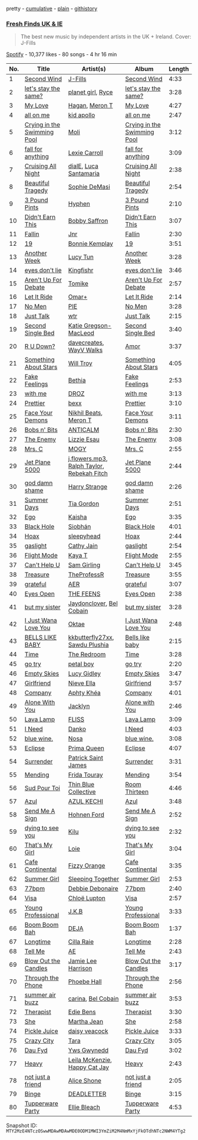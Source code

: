 pretty - [cumulative](/playlists/cumulative/37i9dQZF1DX7AqyNZFu97s.md) - [plain](/playlists/plain/37i9dQZF1DX7AqyNZFu97s) - [githistory](https://github.githistory.xyz/mackorone/spotify-playlist-archive/blob/main/playlists/plain/37i9dQZF1DX7AqyNZFu97s)

### [Fresh Finds UK & IE](https://open.spotify.com/playlist/37i9dQZF1DX7AqyNZFu97s)

> The best new music by independent artists in the UK + Ireland\. Cover: J\-Fills

[Spotify](https://open.spotify.com/user/spotify) - 10,377 likes - 80 songs - 4 hr 16 min

| No. | Title | Artist(s) | Album | Length |
|---|---|---|---|---|
| 1 | [Second Wind](https://open.spotify.com/track/2ZFwkPAvxey2Vcskdxjnn6) | [J\-Fills](https://open.spotify.com/artist/1IG1876d05DNkNOHIc9wZC) | [Second Wind](https://open.spotify.com/album/6KGPx9tyCtHM19mNvYZVTG) | 4:33 |
| 2 | [let's stay the same?](https://open.spotify.com/track/23EXsfh1TuK7MBN930N8Bc) | [planet girl](https://open.spotify.com/artist/40DgzqFfLrkIx2mas3Bpfv), [Ryce](https://open.spotify.com/artist/0gKR8NI5vgeG9kCyt8q06v) | [let's stay the same?](https://open.spotify.com/album/2UDpidKSNBRDS0MhH6cgSx) | 3:28 |
| 3 | [My Love](https://open.spotify.com/track/0xV9H4ED3bpdTQwYLy75D0) | [Hagan](https://open.spotify.com/artist/0OvwOTSbNyHM0nnyvdCxNU), [Meron T](https://open.spotify.com/artist/40jBR1w46zqDUfbVQttJrb) | [My Love](https://open.spotify.com/album/1iOsZjDI58pcyADCBrk1gJ) | 4:27 |
| 4 | [all on me](https://open.spotify.com/track/7Bqk3RPCq9QJDWF8WR0vXP) | [kid apollo](https://open.spotify.com/artist/13aNIXsYtPJ8kUmv9VgU7u) | [all on me](https://open.spotify.com/album/0lNXXDUQyEWrpnQJXWuO8S) | 2:47 |
| 5 | [Crying in the Swimming Pool](https://open.spotify.com/track/1TBtBOCF94xbvzM4Xtc4zY) | [Moli](https://open.spotify.com/artist/1UytzAp8ZnC60ZAMBROqW6) | [Crying in the Swimming Pool](https://open.spotify.com/album/0Y8zDzAD669zCOi5vur5kE) | 3:12 |
| 6 | [fall for anything](https://open.spotify.com/track/0C1hqvLOXatD9ZDfo879Hf) | [Lexie Carroll](https://open.spotify.com/artist/0j3JsMUkjmRIqTi1xQ5dp0) | [fall for anything](https://open.spotify.com/album/7iuwu8LGDGnhHDzpg8JyRH) | 3:09 |
| 7 | [Cruising All Night](https://open.spotify.com/track/1gV6DIbNlj99PH8nPFqv2S) | [dialE](https://open.spotify.com/artist/2MRAnlUDLuUImm4UEZ9nHB), [Luca Santamaria](https://open.spotify.com/artist/32iQsMir6PTunfavutNHBx) | [Cruising All Night](https://open.spotify.com/album/6AOSxOGcBSNR3W3zrA0OcO) | 2:38 |
| 8 | [Beautiful Tragedy](https://open.spotify.com/track/0Y6vGDxBIZOGv1m2prguhv) | [Sophie DeMasi](https://open.spotify.com/artist/04T6bn9LSVviNkkR5YsDSS) | [Beautiful Tragedy](https://open.spotify.com/album/0KRcgxNVA0AiTvjPZDOxk2) | 2:54 |
| 9 | [3 Pound Pints](https://open.spotify.com/track/5NBXebY5O7Q8EGXo6R7zoK) | [Hyphen](https://open.spotify.com/artist/2Ktr0i8RmKTMlBFuqhMkAi) | [3 Pound Pints](https://open.spotify.com/album/6QQdto2JCrakFVK0PVhs13) | 2:10 |
| 10 | [Didn't Earn This](https://open.spotify.com/track/0c72K1AxUdMm7xiuiGo1jz) | [Bobby Saffron](https://open.spotify.com/artist/3KD3hSu9pVfI52ERPKNYB8) | [Didn't Earn This](https://open.spotify.com/album/56yBnVEQhnORvMVcXVVJ6I) | 3:07 |
| 11 | [Fallin](https://open.spotify.com/track/3XUQ74YA9qwYCe82fZ50j8) | [Jnr](https://open.spotify.com/artist/5me2AnReRzrn6sHY7pNPFO) | [Fallin](https://open.spotify.com/album/1ntKgNUeFuaODYCLk4Lx3V) | 2:30 |
| 12 | [19](https://open.spotify.com/track/1BDUYDvUTyRCyHfNx7bWTw) | [Bonnie Kemplay](https://open.spotify.com/artist/4hPxGC5HIlcK36XGqoYCpZ) | [19](https://open.spotify.com/album/0MWAkRHOKHv0Wp7Hp09Jdm) | 3:51 |
| 13 | [Another Week](https://open.spotify.com/track/03jJrQBfyxbVbeEzrwv67p) | [Lucy Tun](https://open.spotify.com/artist/6OtMoXdFTNYbPwyx1M6Yk6) | [Another Week](https://open.spotify.com/album/0UIiJzsFqrH5o2Bn2SVz5g) | 3:28 |
| 14 | [eyes don't lie](https://open.spotify.com/track/4SHgZySOqyih9VIhoe239c) | [Kingfishr](https://open.spotify.com/artist/6c2qQFq3xfxFJndX6wSe4f) | [eyes don't lie](https://open.spotify.com/album/4QRxLPMrWWw1NCEc1sCVGw) | 3:46 |
| 15 | [Aren't Up For Debate](https://open.spotify.com/track/3rIQNYblciqxkC8XoB6R5D) | [Tomike](https://open.spotify.com/artist/1kETB3sIaKJ2uuC9xb6eCI) | [Aren't Up For Debate](https://open.spotify.com/album/6juhA6aNSe7bbOUZeTO2jg) | 2:57 |
| 16 | [Let It Ride](https://open.spotify.com/track/3QYeBUd9Dqpip2kTuECDQ3) | [Omar+](https://open.spotify.com/artist/06HO1b1nd4kQzRakdZBTSc) | [Let It Ride](https://open.spotify.com/album/5Bm5JGpEgYEzAAwqVjm2xQ) | 2:14 |
| 17 | [No Men](https://open.spotify.com/track/0yWW88YA371XqbNa3inZqp) | [PIE](https://open.spotify.com/artist/66jQGw4oO3q0A8E3FcCZhE) | [No Men](https://open.spotify.com/album/0VvSnaTS67nh74xHGUT8oy) | 3:28 |
| 18 | [Just Talk](https://open.spotify.com/track/5FQOnQ2UDM4uSjlL3IQ3XP) | [wtr](https://open.spotify.com/artist/5eX9fwoNnYywE0qOFazRbF) | [Just Talk](https://open.spotify.com/album/5t6T8e50hlAMM0Ia9DCo7p) | 2:15 |
| 19 | [Second Single Bed](https://open.spotify.com/track/3BehfRcWSWPFZNIZfwMu7I) | [Katie Gregson\-MacLeod](https://open.spotify.com/artist/2xCYQunn7ZXK6qOwXWPvcF) | [Second Single Bed](https://open.spotify.com/album/0z2Aga9gZaBVt2eLqIXD29) | 3:40 |
| 20 | [R U Down?](https://open.spotify.com/track/3nGCVu7EBPK8p1wBqlogXO) | [davecreates](https://open.spotify.com/artist/2KuPNZuwsvJTX9yTDqNeNk), [WayV Walks](https://open.spotify.com/artist/0E0TBgSbvrVWgLjxGATUvn) | [Amor](https://open.spotify.com/album/2jodYDJ8CxcKaY0Rm5wZcW) | 3:37 |
| 21 | [Something About Stars](https://open.spotify.com/track/0ika7ap14WDoDuwtfsW4aw) | [Will Troy](https://open.spotify.com/artist/2D9TZalGr1SmjkGguD6Jy1) | [Something About Stars](https://open.spotify.com/album/6pHiz67CyqZ3S8l8nbq6sH) | 4:05 |
| 22 | [Fake Feelings](https://open.spotify.com/track/1GzQcKBN7YI9yNt74n04Zi) | [Bethia](https://open.spotify.com/artist/6AUQWic2E5IdlRPbEg0mYD) | [Fake Feelings](https://open.spotify.com/album/41F8MWMVGaLHVdhZi7BibX) | 2:53 |
| 23 | [with me](https://open.spotify.com/track/2SvToauoUFLvuflCV7Ysz9) | [DROZ](https://open.spotify.com/artist/3hg8GIwLfQ60sx8lAunT3S) | [with me](https://open.spotify.com/album/1uLhTkXnn1jYZSbBAv1RWk) | 3:13 |
| 24 | [Prettier](https://open.spotify.com/track/5GS5Na3mniJLdcD92SFrQd) | [bexx](https://open.spotify.com/artist/6tXuCxJODkifV9zdPsA1G6) | [Prettier](https://open.spotify.com/album/2Evdn2clIwpJ3gj4oLyQI4) | 3:10 |
| 25 | [Face Your Demons](https://open.spotify.com/track/7Lvgoj5cLclEdg9ZRDpa5P) | [Nikhil Beats](https://open.spotify.com/artist/25d9Hoz0jDoukw6aheL3OR), [Meron T](https://open.spotify.com/artist/40jBR1w46zqDUfbVQttJrb) | [Face Your Demons](https://open.spotify.com/album/1t2qfTYxxUKnDJ0c5pOMfG) | 3:11 |
| 26 | [Bobs n' Bits](https://open.spotify.com/track/3lSgrUhGTPwnerG9CbaiIx) | [ANTICALM](https://open.spotify.com/artist/4ZxKGoXptSllXcXhlpbD5B) | [Bobs n' Bits](https://open.spotify.com/album/7lmG7UHRg9FFoFg4HjmKgt) | 2:30 |
| 27 | [The Enemy](https://open.spotify.com/track/051Rl8dDuMUY4JNtkBdX7n) | [Lizzie Esau](https://open.spotify.com/artist/3E2PKHxfpNa2R6N3RIpa8S) | [The Enemy](https://open.spotify.com/album/11ZyrIRcdhp4j1IjaozNDR) | 3:08 |
| 28 | [Mrs\. C](https://open.spotify.com/track/44uqxWNGTZIEpX6BuBB42I) | [MOGY](https://open.spotify.com/artist/6qY4YXCbJeoyoQmt92EBgl) | [Mrs\. C](https://open.spotify.com/album/32x6st1zSFpiExoTbNJiph) | 2:55 |
| 29 | [Jet Plane 5000](https://open.spotify.com/track/0YOVGM1hQKI3ulmWFxBYSO) | [j.flowers.mp3](https://open.spotify.com/artist/4jwygfSZd43Dd8vemguwH3), [Ralph Taylor](https://open.spotify.com/artist/7lyYVCbqJocjkyoYwWYgwK), [Rebekah Fitch](https://open.spotify.com/artist/3okhrC6DbZJOUhPTiUkwM6) | [Jet Plane 5000](https://open.spotify.com/album/3noTnaZZqXuflfPKDokgfJ) | 2:44 |
| 30 | [god damn shame](https://open.spotify.com/track/0E1MhNoaV7boJfi58aNsV0) | [Harry Strange](https://open.spotify.com/artist/33hzAXIWsHwT9LxvlQ1ZAr) | [god damn shame](https://open.spotify.com/album/4tslZ022UfQGn98tQIk3WU) | 2:26 |
| 31 | [Summer Days](https://open.spotify.com/track/7H6ywRMJC8ECoEeGQaC5lz) | [Tia Gordon](https://open.spotify.com/artist/5rXNmuTfaGC8hw0JEQOpLc) | [Summer Days](https://open.spotify.com/album/0aikkTjPgqQxaVSt7WZX6q) | 2:51 |
| 32 | [Ego](https://open.spotify.com/track/3v6KOnLYUb4C6gHPUt3XFd) | [Kaisha](https://open.spotify.com/artist/7pz3rYu86PfExk8qn0o6Oe) | [Ego](https://open.spotify.com/album/5MrhbbYxoGMMBTrV3ffW4q) | 3:35 |
| 33 | [Black Hole](https://open.spotify.com/track/28yw2fVqczsN9TCTmtpQ5L) | [Siobhán](https://open.spotify.com/artist/2baEkum1duFPLdhCttdTcp) | [Black Hole](https://open.spotify.com/album/6Yr9GJw4aOdR0HCDTEjfAq) | 4:01 |
| 34 | [Hoax](https://open.spotify.com/track/2zvVM36NvH377E0p4MvoSN) | [sleepyhead](https://open.spotify.com/artist/2mN0zIDP0EVyzKYCmiS9hD) | [Hoax](https://open.spotify.com/album/74pBjk9zqem2veJTEGI9Ab) | 2:44 |
| 35 | [gaslight](https://open.spotify.com/track/3EEBPFJts7jsz37sD5PvOW) | [Cathy Jain](https://open.spotify.com/artist/3b05F8mzcRrH8jIdBNJHHQ) | [gaslight](https://open.spotify.com/album/4V6oE935wVy1XBktVEzOYs) | 2:54 |
| 36 | [Flight Mode](https://open.spotify.com/track/6ZS9x5iMNIsvAGqcrxkDNN) | [Kaya T](https://open.spotify.com/artist/5QqzYRO8Pxtgc0yfs4LXQ8) | [Flight Mode](https://open.spotify.com/album/4Hff7nt5cOOrNTSWPlqYQy) | 2:55 |
| 37 | [Can't Help U](https://open.spotify.com/track/3LvN1PIpS2BUEVSBvXxQHp) | [Sam Girling](https://open.spotify.com/artist/3zQO5XxE5WRRWqk58vt0dS) | [Can't Help U](https://open.spotify.com/album/6AGOWIKeILE1B7qEDM3yVz) | 3:45 |
| 38 | [Treasure](https://open.spotify.com/track/3z3JSrFclGRsHGIfCAMYts) | [TheProfessR](https://open.spotify.com/artist/21uvybQqOmO2Jif8Vfzct8) | [Treasure](https://open.spotify.com/album/7iRJXmnwUZPGlrtWxTb3PN) | 3:55 |
| 39 | [grateful](https://open.spotify.com/track/0Cbfpd6c3WswUVCjNnJQha) | [AER](https://open.spotify.com/artist/6BmbDNVQF1LFBRIeHVUGYR) | [grateful](https://open.spotify.com/album/5hZ1g6CkPdSoLXbbpaUmRz) | 3:07 |
| 40 | [Eyes Open](https://open.spotify.com/track/4VryLoe8vzFUPkeYZgwbLn) | [THE FEENS](https://open.spotify.com/artist/3gHqspDmwXkGITD47GsX9n) | [Eyes Open](https://open.spotify.com/album/3OyaXH9rzHOcauK9YjCwms) | 2:38 |
| 41 | [but my sister](https://open.spotify.com/track/4NHGE6ml5ymmtYJgncrWNm) | [Jaydonclover](https://open.spotify.com/artist/0l5zmyAZvL7Z8JWFzXzMWz), [Bel Cobain](https://open.spotify.com/artist/6JvEcv04PhUKWrUYZJrj1F) | [but my sister](https://open.spotify.com/album/6iGobvJdiBpAwORj4E23xy) | 3:28 |
| 42 | [I Just Wana Love You](https://open.spotify.com/track/7oE6G53UTW8SaWkziAFyE8) | [Oktae](https://open.spotify.com/artist/4PxFr57PZWOCVJ5HkJyaoD) | [I Just Wana Love You](https://open.spotify.com/album/4L7Y16bYU8qBFKvRixf0Ox) | 2:48 |
| 43 | [BELLS LIKE BABY](https://open.spotify.com/track/0cPB5MvFBFmD8aOrXgb2yi) | [kkbutterfly27xx](https://open.spotify.com/artist/10Ql0msZpTq98eDnRUqyqm), [Sawdu Plushia](https://open.spotify.com/artist/4jLee8xErp0xmNTVlhOUEx) | [Bells like baby](https://open.spotify.com/album/4x15xSRyN33ssuvnFOSizD) | 2:15 |
| 44 | [Time](https://open.spotify.com/track/6pgVOGVTieiaFKjwm21sj7) | [The Redroom](https://open.spotify.com/artist/4qZOiL7Zg2SqD2zLxU6nDr) | [Time](https://open.spotify.com/album/3Rt39vK5b06MCI9rGS4DjO) | 3:28 |
| 45 | [go try](https://open.spotify.com/track/12qBV7gzIJ9QVWiAdO5MDY) | [petal boy](https://open.spotify.com/artist/0ZPEyvYITWMAedn4Wtx0mr) | [go try](https://open.spotify.com/album/5aiFK7YdNdJrY2v2qahmBz) | 2:20 |
| 46 | [Empty Skies](https://open.spotify.com/track/29l16XAWbP0M1bFAu8yx1A) | [Lucy Gidley](https://open.spotify.com/artist/4hmEfJIpHOHUBiCPg9fdLb) | [Empty Skies](https://open.spotify.com/album/2gZUEA7G6Lk2oQz8A8fnZ8) | 3:47 |
| 47 | [Girlfriend](https://open.spotify.com/track/4LvUNvzk0a6giwk1655Qu7) | [Nieve Ella](https://open.spotify.com/artist/14zhvja4OxwrmivOB3LHOn) | [Girlfriend](https://open.spotify.com/album/3fX6Tjrop4puyO774iUrSJ) | 3:57 |
| 48 | [Company](https://open.spotify.com/track/4neJP6dL8DorA2bZ6x7VUt) | [Aphty Khéa](https://open.spotify.com/artist/4neppQOn3buorGDVBImnK4) | [Company](https://open.spotify.com/album/41h02P2PPU4INDH0jBzyPt) | 4:01 |
| 49 | [Alone With You](https://open.spotify.com/track/01gsSKUI9KykmPzvw0Q4E7) | [Jacklyn](https://open.spotify.com/artist/4GnL3vqSsGCPpYtrHWWnjv) | [Alone with You](https://open.spotify.com/album/6DLnocyBVdFUnSN3zoLNQO) | 2:46 |
| 50 | [Lava Lamp](https://open.spotify.com/track/3thsvz8m59Z8iksGcCrde7) | [FLISS](https://open.spotify.com/artist/3WRXRa5f0yaXLfbtwpY79v) | [Lava Lamp](https://open.spotify.com/album/3BslIURcOWD0lj608GaUgD) | 3:09 |
| 51 | [I Need](https://open.spotify.com/track/0fIgQSLtWNMhpCQLqeJY6r) | [Danko](https://open.spotify.com/artist/6xGIa8HycTuCltuAIm8ph9) | [I Need](https://open.spotify.com/album/7jsyOGdQyKEmk69EgxbGiA) | 4:03 |
| 52 | [blue wine.](https://open.spotify.com/track/06bkYsOLP1zKENiTxMBSjx) | [Nosa](https://open.spotify.com/artist/1kzEYCZOAVa2h07NEcCezO) | [blue wine.](https://open.spotify.com/album/0zG4Jd7m179nt9SVMLLFqL) | 3:08 |
| 53 | [Eclipse](https://open.spotify.com/track/1Hx2nUUnTyk5ewgKZt1lSI) | [Prima Queen](https://open.spotify.com/artist/52fhNGn51RhUvjlapHT5T2) | [Eclipse](https://open.spotify.com/album/6B0pRDdQ8Udrosv4NMscW3) | 4:07 |
| 54 | [Surrender](https://open.spotify.com/track/2rPR6H4wB39LxJxMOmJ5kf) | [Patrick Saint James](https://open.spotify.com/artist/218BOjvtyAM1DiQCYJ4wyW) | [Surrender](https://open.spotify.com/album/5XN5XWBMJohueaonad010Z) | 3:31 |
| 55 | [Mending](https://open.spotify.com/track/6zbMkHR8vbJbEtuBytboaE) | [Frida Touray](https://open.spotify.com/artist/1MgSB6mX42chKoI7UjkdSm) | [Mending](https://open.spotify.com/album/34iFpOtXBv4hhHQ275AyJi) | 3:54 |
| 56 | [Sud Pour Toi](https://open.spotify.com/track/6qw2IQMLKCUEahcYwNo0rR) | [Thin Blue Collective](https://open.spotify.com/artist/1fTkQhPBZEiSI2sli8T8hG) | [Room Thirteen](https://open.spotify.com/album/5s07NUjDpbDpl2BdupEfAC) | 4:46 |
| 57 | [Azul](https://open.spotify.com/track/1u9RU1rElVx6mAw1hlWfnh) | [AZUL KECHI](https://open.spotify.com/artist/22sDDVOyvj4FAIB3XR8eSR) | [Azul](https://open.spotify.com/album/6mB148CRTxQgRvcSu8tsfg) | 3:48 |
| 58 | [Send Me A Sign](https://open.spotify.com/track/5PSjyo0CRmt1GYxqgQCD1l) | [Hohnen Ford](https://open.spotify.com/artist/34c3b95E9ZQPMPapPOv8RW) | [Send Me A Sign](https://open.spotify.com/album/6hcIzC0MniVJD0Yzm2QSko) | 2:52 |
| 59 | [dying to see you](https://open.spotify.com/track/7mI9cqbCCc7CLSlvWOFlCm) | [Kilu](https://open.spotify.com/artist/795iruo8TSJsZPVAps6Iow) | [dying to see you](https://open.spotify.com/album/6srYwqtC2ZfqwJwf24vqst) | 2:32 |
| 60 | [That's My Girl](https://open.spotify.com/track/5mIcfBmdGpLec0g5AS6RTb) | [Loie](https://open.spotify.com/artist/1IcA6oyWXac8laFWul0ZaJ) | [That's My Girl](https://open.spotify.com/album/3yTw9o8gB8XKALrQUmFX8f) | 3:04 |
| 61 | [Cafe Continental](https://open.spotify.com/track/0iNrI2EzEGbMatPV7W5Fvl) | [Fizzy Orange](https://open.spotify.com/artist/1hSt79a7e2OZzSD3pJgtCZ) | [Cafe Continental](https://open.spotify.com/album/2LLqdRr7QcyGcLSGPtNM7j) | 3:35 |
| 62 | [Summer Girl](https://open.spotify.com/track/5maevbbjUlg9PiOj66ukWx) | [Sleeping Together](https://open.spotify.com/artist/6vROqVU2bVHOp3V4q09ljN) | [Summer Girl](https://open.spotify.com/album/044ATFE4xn9qUEwvZoX5WC) | 2:53 |
| 63 | [77bpm](https://open.spotify.com/track/2kUO8aZdDRU2WWS7vy04o2) | [Debbie Debonaire](https://open.spotify.com/artist/5GjlbUc4GXwle6SF0WrHg6) | [77bpm](https://open.spotify.com/album/0mtRrIZJcV0y8G9YAPM4fi) | 2:40 |
| 64 | [Visa](https://open.spotify.com/track/1fCwLjSNuCfihsYmrItaVW) | [Chloë Lupton](https://open.spotify.com/artist/1O2cflNrxilNJsa4rDSWxX) | [Visa](https://open.spotify.com/album/7a19mEMUsijNEN4XyC0pVF) | 2:57 |
| 65 | [Young Professional](https://open.spotify.com/track/0FNQBwVkK8cuCQvhafAPGq) | [J.K.B](https://open.spotify.com/artist/2T9hVlTXycYgENS1oOiw2f) | [Young Professional](https://open.spotify.com/album/6OJPtO4G4gEpZt8NjFBNLu) | 3:33 |
| 66 | [Boom Boom Bah](https://open.spotify.com/track/2OV5pTesWYNmr1Rac8T5BB) | [DEJA](https://open.spotify.com/artist/42VmdS8ipHlJdnjfeT3Hnp) | [Boom Boom Bah](https://open.spotify.com/album/6boh54xT1vH11e5Pgwqiv5) | 1:37 |
| 67 | [Longtime](https://open.spotify.com/track/5a6cHRJSiOesfByK46HPyp) | [Cilla Raie](https://open.spotify.com/artist/4yKOZR4NFIQDJa4q9AFWNf) | [Longtime](https://open.spotify.com/album/3DEiSBV6U4lB60Izo2ilBt) | 2:28 |
| 68 | [Tell Me](https://open.spotify.com/track/4Lyt191ELrVrwvYbTxtKyx) | [AE](https://open.spotify.com/artist/4UWcOm40hIpudoHIcpQQxg) | [Tell Me](https://open.spotify.com/album/1mmIRYrtppZCal4pQ24Gky) | 2:43 |
| 69 | [Blow Out the Candles](https://open.spotify.com/track/19BVulWHDbbCW0l3W6cVSb) | [Jamie Lee Harrison](https://open.spotify.com/artist/7oREWyPlq9Cmova78N4rgQ) | [Blow Out the Candles](https://open.spotify.com/album/1hIiZymOfv46EZRvU4ZOIb) | 3:17 |
| 70 | [Through the Phone](https://open.spotify.com/track/1LI10td4SIasqGvOIHrjoi) | [Phoebe Hall](https://open.spotify.com/artist/3WaAMZL6ZWyDkvxYro8kbw) | [Through the Phone](https://open.spotify.com/album/0gOYNdk7vEk1DetJYQ9vce) | 2:56 |
| 71 | [summer air buzz](https://open.spotify.com/track/4Wv4C5WxAfXjDBI9JdHGAg) | [carina](https://open.spotify.com/artist/36NzuZY6vwK2XwqN5b9XSZ), [Bel Cobain](https://open.spotify.com/artist/6JvEcv04PhUKWrUYZJrj1F) | [summer air buzz](https://open.spotify.com/album/5RAzdKP1kzVZ27g243g2Dg) | 3:53 |
| 72 | [Therapist](https://open.spotify.com/track/0QjoETKuBskw27GdPnGU4p) | [Edie Bens](https://open.spotify.com/artist/0BdtAVeSQlKZkWcgcz7aLS) | [Therapist](https://open.spotify.com/album/6A6MJI3UhSs2IU7seoBVkI) | 3:30 |
| 73 | [She](https://open.spotify.com/track/3IahZVph6tc4q8ubzEhZvh) | [Martha Jean](https://open.spotify.com/artist/34fBjfUXCfeiXH1ZDbdT41) | [She](https://open.spotify.com/album/4W1eQTe35z50CToMThopST) | 2:58 |
| 74 | [Pickle Juice](https://open.spotify.com/track/7A2gmEbaYLV9pyJv2CArPt) | [daisy veacock](https://open.spotify.com/artist/3PCWmgzCD4eAIiVGMjBL1M) | [Pickle Juice](https://open.spotify.com/album/4UxMAFBzDMcgcJ8wOPNrg6) | 3:33 |
| 75 | [Crazy City](https://open.spotify.com/track/4g1ptw93cEUKDGfMofLhBo) | [Tara](https://open.spotify.com/artist/5S96hdDCPAo4nYaTEp7URh) | [Crazy City](https://open.spotify.com/album/3o6YoZ0PjE453kJpufpbuw) | 3:05 |
| 76 | [Dau Fyd](https://open.spotify.com/track/56iNeWBIKXEZZjuRpKBUQO) | [Yws Gwynedd](https://open.spotify.com/artist/14UpMsA1ZvDMZmFknlTOdO) | [Dau Fyd](https://open.spotify.com/album/1rOVUie4TiFTwTBS6Jljis) | 3:02 |
| 77 | [Heavy](https://open.spotify.com/track/3WPrjsHFgOMAkjHB0G6fe6) | [Leila McKenzie](https://open.spotify.com/artist/0bCEQkLomEgAbRwJu2p9aF), [Happy Cat Jay](https://open.spotify.com/artist/01O6JMBezb5PN1Y1P5RTM6) | [Heavy](https://open.spotify.com/album/0PvyqBQvzdeWUar4hQUMlD) | 2:43 |
| 78 | [not just a friend](https://open.spotify.com/track/6DQYMyy0x6FZbyj0DdUpWL) | [Alice Shone](https://open.spotify.com/artist/38DN9grOW9tijIsqD7ifGQ) | [not just a friend](https://open.spotify.com/album/4seIVV0JTWbR6fwZH4qXDN) | 2:05 |
| 79 | [Binge](https://open.spotify.com/track/2XWb5MPAZCcNfHx6jumdXX) | [DEADLETTER](https://open.spotify.com/artist/4MfUQ99z2kgMnl9hAwffBx) | [Binge](https://open.spotify.com/album/6RgRsK2DUfAYEFLFqXFiGP) | 3:15 |
| 80 | [Tupperware Party](https://open.spotify.com/track/3ji7qRyfJlMd7iwFnjKeKW) | [Ellie Bleach](https://open.spotify.com/artist/5ahGL7pdoC2nvzna5z5Fz3) | [Tupperware Party](https://open.spotify.com/album/31IWZKt9EsQDDfDUK9meyf) | 4:53 |

Snapshot ID: `MTY2MzE4NTczOSwwMDAwMDAwMDE0ODM1MWI3YmZiM2M4NmMxYjFkOTdhNTc2NWM4YTg2`
